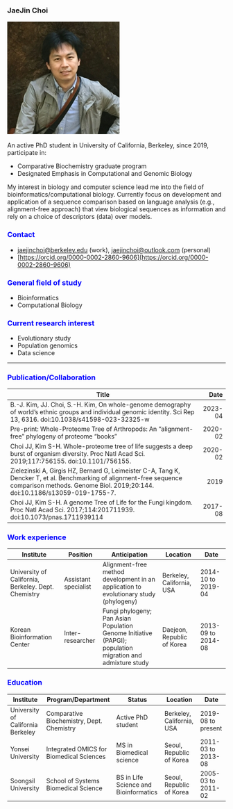 
### JaeJin Choi  
![](./image/my-photo.jpg)  

An active PhD student in University of California, Berkeley, since 2019, participate in:  

 * Comparative Biochemistry graduate program  
 * Designated Emphasis in Computational and Genomic Biology  

My interest in biology and computer science lead me into the field of bioinformatics/computational biology. Currently focus on development and application of a sequence comparison based on language analysis (e.g., alignment-free approach) that view biological sequences as information and rely on a choice of descriptors (data) over models.  

### <span style="color: blue;">Contact</span>  
* jaejinchoi@berkeley.edu (work), jaejinchoi@outlook.com (personal)  
* [https://orcid.org/0000-0002-2860-9606](https://orcid.org/0000-0002-2860-9606)  


### <span style="color: blue;">General field of study</span>  
* Bioinformatics
* Computational Biology


### <span style="color: blue;">Current research interest</span>  
* Evolutionary study
* Population genomics
* Data science

<hr>

### <span style="color: blue;">Publication/Collaboration</span>  
| Title | Date |
|--------------|------------:|
| B.-J. Kim, JJ. Choi, S.-H. Kim, On whole-genome demography of world’s ethnic groups and individual genomic identity. Sci Rep 13, 6316. doi:10.1038/s41598-023-32325-w | 2023-04 |
| Pre-print: Whole-Proteome Tree of Arthropods: An “alignment-free” phylogeny of proteome “books”| 2020-02 | 2020-07 |
| Choi JJ, Kim S-H. Whole-proteome tree of life suggests a deep burst of organism diversity. Proc Natl Acad Sci. 2019;117:756155. doi:10.1101/756155.| 2020-02 |
| Zielezinski A, Girgis HZ, Bernard G, Leimeister C-A, Tang K, Dencker T, et al. Benchmarking of alignment-free sequence comparison methods. Genome Biol. 2019;20:144. doi:10.1186/s13059-019-1755-7. | 2019 |
| Choi JJ, Kim S-H. A genome Tree of Life for the Fungi kingdom. Proc Natl Acad Sci. 2017;114:201711939. doi:10.1073/pnas.1711939114 | 2017-08 |


### <span style="color: blue;">Work experience</span>
| Institute | Position | Anticipation |Location | Date |
|--------------|-------------|-------------|-------------|-------------|
| University of California, Berkeley. Dept. Chemistry | Assistant specialist | Alignment-free method development in an application to evolutionary study (phylogeny) | Berkeley, California, USA | 2014-10 to 2019-04 |
| Korean Bioinformation Center | Inter-researcher | Fungi phylogeny; Pan Asian Population Genome Initiative (PAPGI); population migration and admixture study | Daejeon, Republic of Korea | 2013-09 to 2014-08 |


### <span style="color: blue;">Education</span>
| Institute | Program/Department | Status | Location | Date |
|--------------|-------------|-------------|-------------|-------------|
| University of California Berkeley | Comparative Biochemistry, Dept. Chemistry| Active PhD student | Berkeley, California, USA | 2019-08 to present |
|Yonsei University| Integrated OMICS for Biomedical Sciences | MS in Biomedical science | Seoul, Republic of Korea | 2011-03 to 2013-08 |
| Soongsil University | School of Systems Biomedical Science | BS in Life Science and Bioinformatics | Seoul, Republic of Korea | 2005-03 to 2011-02 |
